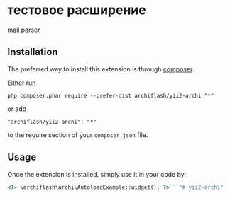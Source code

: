 тестовое расширение
===================
mail parser

Installation
------------

The preferred way to install this extension is through [composer](http://getcomposer.org/download/).

Either run

```
php composer.phar require --prefer-dist archiflash/yii2-archi "*"
```

or add

```
"archiflash/yii2-archi": "*"
```

to the require section of your `composer.json` file.


Usage
-----

Once the extension is installed, simply use it in your code by  :

```php
<?= \archiflash\archi\AutoloadExample::widget(); ?>```"# yii2-archi" 
